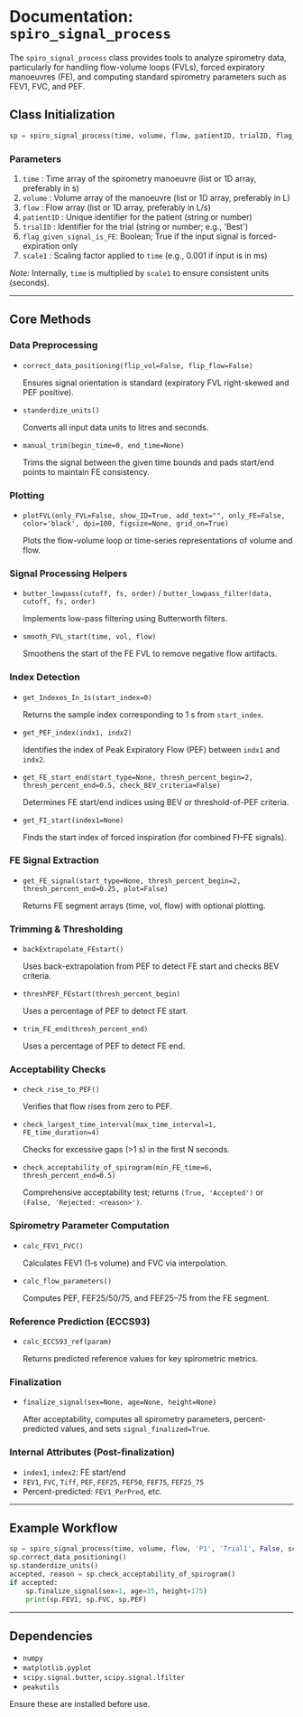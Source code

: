 # Documentation: `spiro_signal_process`

The `spiro_signal_process` class provides tools to analyze spirometry data, particularly for handling flow-volume loops (FVLs), forced expiratory manoeuvres (FE), and computing standard spirometry parameters such as FEV1, FVC, and PEF.

## Class Initialization

```python
sp = spiro_signal_process(time, volume, flow, patientID, trialID, flag_given_signal_is_FE, scale1)
```

### Parameters

1. `time`                   : Time array of the spirometry manoeuvre (list or 1D array, preferably in s)
2. `volume`                 : Volume array of the manoeuvre (list or 1D array, preferably in L)
3. `flow`                   : Flow array (list or 1D array, preferably in L/s)
4. `patientID`              : Unique identifier for the patient (string or number)
5. `trialID`                : Identifier for the trial (string or number; e.g., 'Best')
6. `flag_given_signal_is_FE`: Boolean; True if the input signal is forced-expiration only
7. `scale1`                 : Scaling factor applied to `time` (e.g., 0.001 if input is in ms)

*Note:* Internally, `time` is multiplied by `scale1` to ensure consistent units (seconds).

---

## Core Methods

### Data Preprocessing

* `correct_data_positioning(flip_vol=False, flip_flow=False)`

  Ensures signal orientation is standard (expiratory FVL right-skewed and PEF positive).

* `standerdize_units()`

  Converts all input data units to litres and seconds.

* `manual_trim(begin_time=0, end_time=None)`

  Trims the signal between the given time bounds and pads start/end points to maintain FE consistency.

### Plotting

* `plotFVL(only_FVL=False, show_ID=True, add_text="", only_FE=False, color='black', dpi=100, figsize=None, grid_on=True)`

  Plots the flow-volume loop or time-series representations of volume and flow.

### Signal Processing Helpers

* `butter_lowpass(cutoff, fs, order)` / `butter_lowpass_filter(data, cutoff, fs, order)`

  Implements low-pass filtering using Butterworth filters.

* `smooth_FVL_start(time, vol, flow)`

  Smoothens the start of the FE FVL to remove negative flow artifacts.

### Index Detection

* `get_Indexes_In_1s(start_index=0)`

  Returns the sample index corresponding to 1 s from `start_index`.

* `get_PEF_index(indx1, indx2)`

  Identifies the index of Peak Expiratory Flow (PEF) between `indx1` and `indx2`.

* `get_FE_start_end(start_type=None, thresh_percent_begin=2, thresh_percent_end=0.5, check_BEV_criteria=False)`

  Determines FE start/end indices using BEV or threshold-of-PEF criteria.

* `get_FI_start(index1=None)`

  Finds the start index of forced inspiration (for combined FI–FE signals).

### FE Signal Extraction

* `get_FE_signal(start_type=None, thresh_percent_begin=2, thresh_percent_end=0.25, plot=False)`

  Returns FE segment arrays (time, vol, flow) with optional plotting.

### Trimming & Thresholding

* `backExtrapolate_FEstart()`

  Uses back-extrapolation from PEF to detect FE start and checks BEV criteria.

* `threshPEF_FEstart(thresh_percent_begin)`

  Uses a percentage of PEF to detect FE start.

* `trim_FE_end(thresh_percent_end)`

  Uses a percentage of PEF to detect FE end.

### Acceptability Checks

* `check_rise_to_PEF()`

  Verifies that flow rises from zero to PEF.

* `check_largest_time_interval(max_time_interval=1, FE_time_duration=4)`

  Checks for excessive gaps (>1 s) in the first N seconds.

* `check_acceptability_of_spirogram(min_FE_time=6, thresh_percent_end=0.5)`

  Comprehensive acceptability test; returns `(True, 'Accepted')` or `(False, 'Rejected: <reason>')`.

### Spirometry Parameter Computation

* `calc_FEV1_FVC()`

  Calculates FEV1 (1‐s volume) and FVC via interpolation.

* `calc_flow_parameters()`

  Computes PEF, FEF25/50/75, and FEF25–75 from the FE segment.

### Reference Prediction (ECCS93)

* `calc_ECCS93_ref(param)`

  Returns predicted reference values for key spirometric metrics.

### Finalization

* `finalize_signal(sex=None, age=None, height=None)`

  After acceptability, computes all spirometry parameters, percent‐predicted values, and sets `signal_finalized=True`.

### Internal Attributes (Post-finalization)

* `index1`, `index2`: FE start/end
* `FEV1`, `FVC`, `Tiff`, `PEF`, `FEF25`, `FEF50`, `FEF75`, `FEF25_75`
* Percent-predicted: `FEV1_PerPred`, etc.

---

## Example Workflow

```python
sp = spiro_signal_process(time, volume, flow, 'P1', 'Trial1', False, scale1=0.001)
sp.correct_data_positioning()
sp.standerdize_units()
accepted, reason = sp.check_acceptability_of_spirogram()
if accepted:
    sp.finalize_signal(sex=1, age=35, height=175)
    print(sp.FEV1, sp.FVC, sp.PEF)
```

---

## Dependencies

* `numpy`
* `matplotlib.pyplot`
* `scipy.signal.butter`, `scipy.signal.lfilter`
* `peakutils`

Ensure these are installed before use.